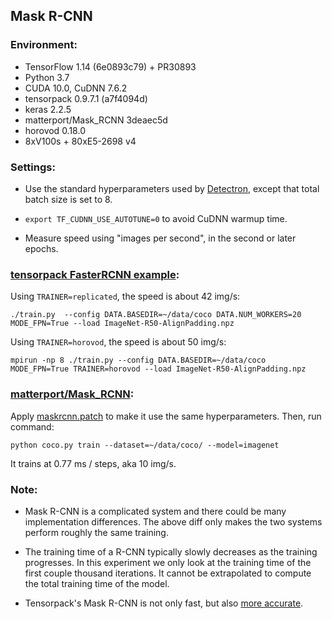 ## Mask R-CNN

### Environment:

* TensorFlow 1.14 (6e0893c79) + PR30893
* Python 3.7
* CUDA 10.0, CuDNN 7.6.2
* tensorpack 0.9.7.1 (a7f4094d)
* keras 2.2.5
* matterport/Mask_RCNN 3deaec5d
* horovod 0.18.0
* 8xV100s + 80xE5-2698 v4

### Settings:
* Use the standard hyperparameters used by [Detectron](https://github.com/facebookresearch/Detectron/),
  except that total batch size is set to 8.

* `export TF_CUDNN_USE_AUTOTUNE=0` to avoid CuDNN warmup time.

* Measure speed using "images per second", in the second or later epochs.


### [tensorpack FasterRCNN example](https://github.com/tensorpack/tensorpack/tree/master/examples/FasterRCNN):

Using `TRAINER=replicated`, the speed is about 42 img/s:
```
./train.py  --config DATA.BASEDIR=~/data/coco DATA.NUM_WORKERS=20 MODE_FPN=True --load ImageNet-R50-AlignPadding.npz
```

Using `TRAINER=horovod`, the speed is about 50 img/s:
```
mpirun -np 8 ./train.py --config DATA.BASEDIR=~/data/coco MODE_FPN=True TRAINER=horovod --load ImageNet-R50-AlignPadding.npz
```

### [matterport/Mask_RCNN](https://github.com/matterport/Mask_RCNN/):

Apply [maskrcnn.patch](maskrcnn.patch) to make it use the same hyperparameters.
Then, run command:

```
python coco.py train --dataset=~/data/coco/ --model=imagenet
```

It trains at 0.77 ms / steps, aka 10 img/s.


### Note:

* Mask R-CNN is a complicated system and there could be many implementation differences.
  The above diff only makes the two systems perform roughly the same training.

* The training time of a R-CNN typically slowly decreases as the training progresses.
  In this experiment we only look at the training time of the first couple thousand iterations.
  It cannot be extrapolated to compute the total training time of the model.

* Tensorpack's Mask R-CNN is not only fast, but also
  [more accurate](https://github.com/tensorpack/tensorpack/tree/master/examples/FasterRCNN#results).
